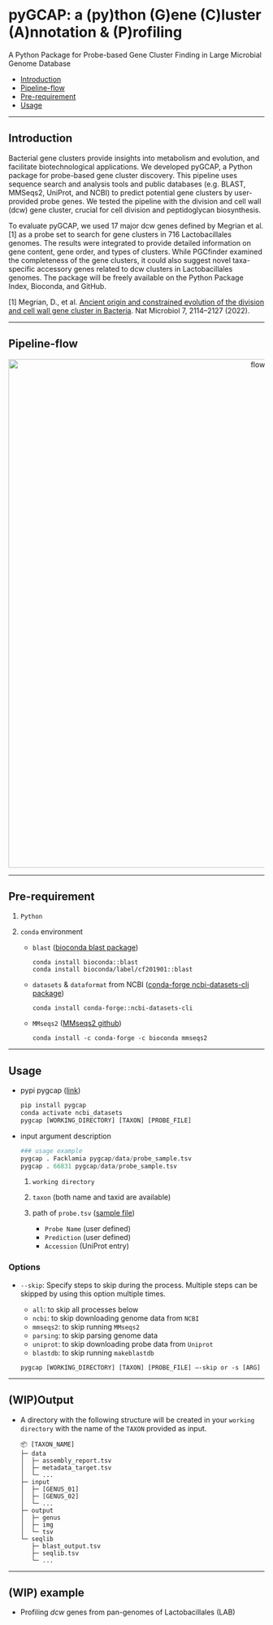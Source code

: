 # pyGCAP: a (py)thon (G)ene (C)luster (A)nnotation & (P)rofiling

A Python Package for Probe-based Gene Cluster Finding in Large Microbial Genome Database

- [Introduction](#Introduction)
- [Pipeline-flow](#Pipeline-flow)
- [Pre-requirement](#Pre-requirement)
- [Usage](#Usage)

---

## Introduction

Bacterial gene clusters provide insights into metabolism and evolution, and facilitate biotechnological applications. We developed pyGCAP, a Python package for probe-based gene cluster discovery. This pipeline uses sequence search and analysis tools and public databases (e.g. BLAST, MMSeqs2, UniProt, and NCBI) to predict potential gene clusters by user-provided probe genes. We tested the pipeline with the division and cell wall (dcw) gene cluster, crucial for cell division and peptidoglycan biosynthesis.

To evaluate pyGCAP, we used 17 major dcw genes defined by Megrian et al. [1] as a probe set to search for gene clusters in 716 Lactobacillales genomes. The results were integrated to provide detailed information on gene content, gene order, and types of clusters. While PGCfinder examined the completeness of the gene clusters, it could also suggest novel taxa-specific accessory genes related to dcw clusters in Lactobacillales genomes. The package will be freely available on the Python Package Index, Bioconda, and GitHub.

[1] Megrian, D., et al. [Ancient origin and constrained evolution of the division and cell wall gene cluster in Bacteria](https://www.nature.com/articles/s41564-022-01257-y). Nat Microbiol 7, 2114–2127 (2022).

---

## Pipeline-flow

<p align="center">
  <img width="1000" alt="flowchart" src="https://github.com/jrim42/pyGCAP/assets/90167645/a39af39e-7961-4e21-b2ab-e1a3c86b1f4a">
</p>

---

## Pre-requirement

1. `Python`
2. `conda` environment

   - `blast` ([bioconda blast package](https://anaconda.org/bioconda/blast))
     ```
     conda install bioconda::blast
     conda install bioconda/label/cf201901::blast
     ```
   - `datasets` & `dataformat` from NCBI ([conda-forge ncbi-datasets-cli package](https://anaconda.org/conda-forge/ncbi-datasets-cli))

     ```
     conda install conda-forge::ncbi-datasets-cli
     ```

   - `MMseqs2` ([MMseqs2 github](https://github.com/soedinglab/MMseqs2))
     ```
     conda install -c conda-forge -c bioconda mmseqs2
     ```

---

## Usage

- pypi pygcap ([link](https://pypi.org/project/pygcap/))

  ```python
  pip install pygcap
  conda activate ncbi_datasets
  pygcap [WORKING_DIRECTORY] [TAXON] [PROBE_FILE]
  ```

- input argument description

  ```python
  ### usage example
  pygcap . Facklamia pygcap/data/probe_sample.tsv
  pygcap . 66831 pygcap/data/probe_sample.tsv
  ```

  1.  `working directory`
  2.  `taxon` (both name and taxid are available)
  3.  path of `probe.tsv` ([sample file](https://github.com/jrim42/pyGCAP/blob/main/pygcap/data/probe_sample.tsv))

      - `Probe Name` (user defined)
      - `Prediction` (user defined)
      - `Accession` (UniProt entry)

### Options

- `--skip`: Specify steps to skip during the process. Multiple steps can be skipped by using this option multiple times.

  - `all`: to skip all processes below
  - `ncbi`: to skip downloading genome data from `NCBI`
  - `mmseqs2`: to skip running `MMseqs2`
  - `parsing`: to skip parsing genome data
  - `uniprot`: to skip downloading probe data from `Uniprot`
  - `blastdb`: to skip running `makeblastdb`

  ```
  pygcap [WORKING_DIRECTORY] [TAXON] [PROBE_FILE] —-skip or -s [ARG]
  ```

---

## (WIP)Output

- A directory with the following structure will be created in your `working directory` with the name of the `TAXON` provided as input.
  ```
  📦 [TAXON_NAME]
  ├─ data
  │  ├─ assembly_report.tsv
  │  ├─ metadata_target.tsv
  │  └─ ...
  ├─ input
  │  ├─ [GENUS_01]
  │  ├─ [GENUS_02]
  │  └─ ...
  ├─ output
  │  ├─ genus
  │  ├─ img
  │  └─ tsv
  └─ seqlib
     ├─ blast_output.tsv
     ├─ seqlib.tsv
     └─ ...
  ```

---

## (WIP) example

- Profiling _dcw_ genes from pan-genomes of Lactobacillales (LAB)
